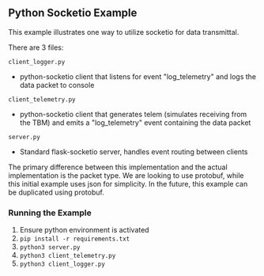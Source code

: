 ## Python Socketio Example

This example illustrates one way to utilize socketio for data transmittal.

There are 3 files:

`client_logger.py`
- python-socketio client that listens for event "log_telemetry" and logs
the data packet to console

`client_telemetry.py`
- python-socketio client that generates telem (simulates receiving from the TBM) and emits a "log_telemetry" event containing the data packet

`server.py`
- Standard flask-socketio server, handles event routing between clients  

The primary difference between this implementation and the actual implementation is the packet type. We are looking to use protobuf, while this initial example uses json for simplicity. In the future, this example can be duplicated using protobuf. 

### Running the Example
1. Ensure python environment is activated 
2. `pip install -r requirements.txt`
3. `python3 server.py`
4. `python3 client_telemetry.py`
5. `python3 client_logger.py`